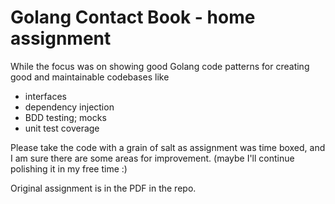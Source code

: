 # Golang Contact Book - home assignment

While the focus was on showing good Golang code patterns for creating good and maintainable codebases like
- interfaces
- dependency injection
- BDD testing; mocks
- unit test coverage

Please take the code with a grain of salt as assignment was time boxed, and I am sure there are some areas for improvement.
(maybe I'll continue polishing it in my free time :)

Original assignment is in the PDF in the repo.


